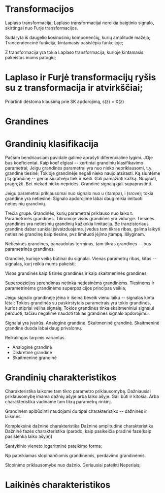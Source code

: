 # Transformacijos

Laplaso transformacija; Laplaso transformacijai nereikia baigtinio signalo, skirtingai nuo Furje transformacijos.

Sudaryta iš daugelio kosinusinių komponenčių, kurių amplitudė mažėja; Trancendencinė funkcija; kintamasis pasislėpia funkcijoje; 

Z transformacija yra tokia Laplaso transformacija, kurioje kintamasis pakeistas mums patogiu;

# Laplaso ir Furjė transformacijų ryšis su z transformacija ir atvirkščiai;

Priartinti dėstoma klausimą prie SK apdorojimą, s(z) = X(z)

# Grandines

# Grandinių klasifikacija

Pačiam bendriausiam pavidale galime aprašyti diferencialine lygimi. JOje bus koeficientai. Kaip koef elgiasi -- kertiniai grandinių klasifikavimo parametrai; Jeigu grandinės parametrai yra nuo nieko nepriklausomi, t.y. grandinė tiesinė; Tokioje grandinėje negali nieko naujo atsirasti. Ką siuntėme į tą grandinę -- geriausiu atvėju tiek ir išeiti. Gali pamąžinti kažką. Nupjauti, pragręžti. Bet niekad nieko nepridės. Grandinė signalą gali supaprastinti.

Jeigu parametrai priklausomai nuo signalo nuo u (itampa), i (srove); tokia grandinė yra netiesinė. Signalo apdorojime labai daug reikia imituoti netiesinių grandinių.

Trečia grupė. Grandinės, kurių parametrai priklauso nuo laiko t. Parametrinės grandinės. Tikrumoje visos grandinės yra viduryje. Tiesinės grandinės yra netiesinių grandinių kažkokia limitacija. Be tranzistoriaus grandinė dabar sunkiai įsivaizduojama. Įvedus tam tikras ribas, galima laikyti netiesinė grandinę kaip tiesine, pvz limituoti įėjimo įtampą. Išlyginam. 

Netiesinės grandines, panaudotas terminas, tam tikras grandines -- bus parametrinės grandinės. 

Grandinė, kurioje veiks būtinai du signalai. Vienas parametrų ribas, kitas -- signalas, kurį reikia mums pakeisti;

Visos grandinės kaip fizinės grandinės ir kaip skaitmeninės grandines;

Superpozicijos sprendimas netinka netiesinėms grandinėms. Tiesinėms ir parametrinėms grandinėms superpozicijos principas veikia;

Jeigu signalo grandinėje įėina ir išeina beveik vienu laiku -- signalas kinta lėtai; Tokios grandinės su paskirstytais parametrais yra tokio grandinės, kurios stipriai vėlina signalą; Tokios grandinės tinka skaitmeniniui signalui perduoti, tačiau negalime naudoti tokias grandines signalo apdorojimui.

Signalai yra įvairūs. Analoginė grandinė. Skaitmeninė grandinė. Skaitmeninė grandinė duoda labai daug privalomų.

Reikalingas tarpinis variantas.
* Analoginė grandinė
* Diskretinė grandinė
* Skaitmeninė grandinė

# Grandinių charakteristikos

Charakteristika laikome tam tikro parametro priklausomybę. Dažniausiai priklausomybę imama dažnių ašyje arba laiko ašyje. Gali būti ir kitokia. Arba charakteristika vadiname tam tikrą parametrų rinkinį. 

Grandinėm apibūdinti naudojami du tipai charakteristiko -- dažninės ir laikinės. 

Kompleksinė dažninė charakteristika
Dažninė amplitudinė charakteristika
Dažninė fazės charakteristika (parodo, kaip pasikeičia pradinė fazė(kaip pasislenka laiko ašyje))

Santykinio vieneto logaritminė pateikimo forma;

Np pateikiamas slopinančiomis grandinėmis, perdavimo grandinėmis.   

Slopinimo priklausomybė nuo dažnio. Geriausiai pateikti Neperiais;

# Laikinės charakteristikos






